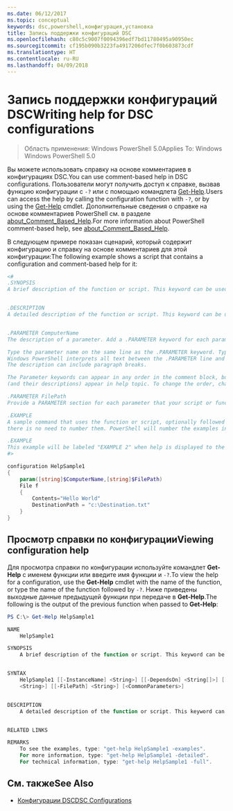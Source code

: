 ```yaml
---
ms.date: 06/12/2017
ms.topic: conceptual
keywords: dsc,powershell,конфигурация,установка
title: Запись поддержки конфигураций DSC
ms.openlocfilehash: c80c5c9007f0094396edf7bd11780495a90950ec
ms.sourcegitcommit: cf195b090b3223fa4917206dfec7f0b603873cdf
ms.translationtype: HT
ms.contentlocale: ru-RU
ms.lasthandoff: 04/09/2018
---
```

# <a name="writing-help-for-dsc-configurations"></a><span data-ttu-id="f696f-103">Запись поддержки конфигураций DSC</span><span class="sxs-lookup"><span data-stu-id="f696f-103">Writing help for DSC configurations</span></span>

><span data-ttu-id="f696f-104">Область применения: Windows PowerShell 5.0</span><span class="sxs-lookup"><span data-stu-id="f696f-104">Applies To: Windows Windows PowerShell 5.0</span></span>

<span data-ttu-id="f696f-105">Вы можете использовать справку на основе комментариев в конфигурациях DSC.</span><span class="sxs-lookup"><span data-stu-id="f696f-105">You can use comment-based help in DSC configurations.</span></span> <span data-ttu-id="f696f-106">Пользователи могут получить доступ к справке, вызвав функцию конфигурации с `-?` или с помощью командлета [Get-Help](https://technet.microsoft.com/library/hh849696.aspx).</span><span class="sxs-lookup"><span data-stu-id="f696f-106">Users can access the help by calling the configuration function with `-?`, or by using the [Get-Help](https://technet.microsoft.com/library/hh849696.aspx) cmdlet.</span></span> <span data-ttu-id="f696f-107">Дополнительные сведения о справке на основе комментариев PowerShell см. в разделе [about_Comment_Based_Help](https://technet.microsoft.com/library/hh847834.aspx).</span><span class="sxs-lookup"><span data-stu-id="f696f-107">For more information about PowerShell comment-based help, see [about_Comment_Based_Help](https://technet.microsoft.com/library/hh847834.aspx).</span></span>

<span data-ttu-id="f696f-108">В следующем примере показан сценарий, который содержит конфигурацию и справку на основе комментариев для этой конфигурации:</span><span class="sxs-lookup"><span data-stu-id="f696f-108">The following example shows a script that contains a configuration and comment-based help for it:</span></span>

```powershell
<#
.SYNOPSIS
A brief description of the function or script. This keyword can be used only once for each configuration.


.DESCRIPTION
A detailed description of the function or script. This keyword can be used only once for each configuration.


.PARAMETER ComputerName
The description of a parameter. Add a .PARAMETER keyword for each parameter in the function or script syntax.

Type the parameter name on the same line as the .PARAMETER keyword. Type the parameter description on the lines following the .PARAMETER keyword.
Windows PowerShell interprets all text between the .PARAMETER line and the next keyword or the end of the comment block as part of the parameter description.
The description can include paragraph breaks.

The Parameter keywords can appear in any order in the comment block, but the function or script syntax determines the order in which the parameters
(and their descriptions) appear in help topic. To change the order, change the syntax.

.PARAMETER FilePath
Provide a PARAMETER section for each parameter that your script or function accepts.

.EXAMPLE
A sample command that uses the function or script, optionally followed by sample output and a description. Repeat this keyword for each example. If you have multiple examples,
there is no need to number them. PowerShell will number the examples in help text.

.EXAMPLE
This example will be labeled "EXAMPLE 2" when help is displayed to the user.
#>

configuration HelpSample1
{
    param([string]$ComputerName,[string]$FilePath)
    File f
    {
        Contents="Hello World"
        DestinationPath = "c:\Destination.txt"
    }
}
```

## <a name="viewing-configuration-help"></a><span data-ttu-id="f696f-109">Просмотр справки по конфигурации</span><span class="sxs-lookup"><span data-stu-id="f696f-109">Viewing configuration help</span></span>

<span data-ttu-id="f696f-110">Для просмотра справки по конфигурации используйте командлет **Get-Help** с именем функции или введите имя функции и `-?`.</span><span class="sxs-lookup"><span data-stu-id="f696f-110">To view the help for a configuration, use the **Get-Help** cmdlet with the name of the function, or type the name of the function followed by `-?`.</span></span> <span data-ttu-id="f696f-111">Ниже приведены выходные данные предыдущей функции при передаче в **Get-Help**.</span><span class="sxs-lookup"><span data-stu-id="f696f-111">The following is the output of the previous function when passed to **Get-Help**:</span></span>

```powershell
PS C:\> Get-Help HelpSample1

NAME
    HelpSample1

SYNOPSIS
    A brief description of the function or script. This keyword can be used only once for each configuration.


SYNTAX
    HelpSample1 [[-InstanceName] <String>] [[-DependsOn] <String[]>] [[-OutputPath] <String>] [[-ConfigurationData] <Hashtable>] [[-ComputerName]
    <String>] [[-FilePath] <String>] [<CommonParameters>]


DESCRIPTION
    A detailed description of the function or script. This keyword can be used only once for each configuration.


RELATED LINKS

REMARKS
    To see the examples, type: "get-help HelpSample1 -examples".
    For more information, type: "get-help HelpSample1 -detailed".
    For technical information, type: "get-help HelpSample1 -full".
```

## <a name="see-also"></a><span data-ttu-id="f696f-112">См. также</span><span class="sxs-lookup"><span data-stu-id="f696f-112">See Also</span></span>
* [<span data-ttu-id="f696f-113">Конфигурации DSC</span><span class="sxs-lookup"><span data-stu-id="f696f-113">DSC Configurations</span></span>](configurations.md)